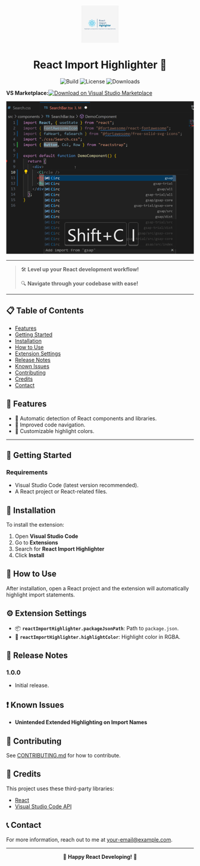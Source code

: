 <div align="center">
  <img src="https://github.com/Davidkramer1999/React-Import-Highlighter/blob/main/images/react-import-highlighter.jpg?raw=true" alt="React Import Highlighter Logo" width="100">
  <h1>React Import Highlighter 🌟</h1>

![Build](https://img.shields.io/badge/build-passing-green) ![License](https://img.shields.io/badge/license-MIT-blue) ![Downloads](https://img.shields.io/badge/downloads-1000+-orange)

<p style="display: flex; align-items: center;">
  <strong>VS Marketplace:</strong> 
  <a href="https://marketplace.visualstudio.com/items?itemName=DavidKramer.react-import-highlighter">
    <img src="https://img.shields.io/badge/Marketplace-Download-blue?style=flat-square&logo=visual-studio-code" alt="Download on Visual Studio Marketplace">
  </a>
</p>
</div>

![React Import Highlighter Demo](https://github.com/Davidkramer1999/React-Import-Highlighter/blob/main/images/test4.gif?raw=true)

---

> 🛠 **Level up your React development workflow!**
>
> 🔍 **Navigate through your codebase with ease!**

---

## 📋 Table of Contents

- [Features](#-features)
- [Getting Started](#-getting-started)
- [Installation](#-installation)
- [How to Use](#-how-to-use)
- [Extension Settings](#-extension-settings)
- [Release Notes](#-release-notes)
- [Known Issues](#-known-issues)
- [Contributing](#-contributing)
- [Credits](#-credits)
- [Contact](#-contact)

## 🌈 Features

- 🤖 Automatic detection of React components and libraries.
- 🚀 Improved code navigation.
- 🎨 Customizable highlight colors.

---

## 🚀 Getting Started

### Requirements

- Visual Studio Code (latest version recommended).
- A React project or React-related files.

## 🔨 Installation

To install the extension:

1. Open **Visual Studio Code**
2. Go to **Extensions**
3. Search for **React Import Highlighter**
4. Click **Install**

## 📘 How to Use

After installation, open a React project and the extension will automatically highlight import statements.

## ⚙️ Extension Settings

- 📦 **`reactImportHighlighter.packageJsonPath`**: Path to `package.json`.
- 🎨 **`reactImportHighlighter.highlightColor`**: Highlight color in RGBA.

## 📝 Release Notes

### 1.0.0

- Initial release.

## ❗ Known Issues

- **Unintended Extended Highlighting on Import Names**

## 🤝 Contributing

See [CONTRIBUTING.md](CONTRIBUTING.md) for how to contribute.

## 💖 Credits

This project uses these third-party libraries:

- [React](https://reactjs.org/)
- [Visual Studio Code API](https://code.visualstudio.com/api)

## 📞 Contact

For more information, reach out to me at [your-email@example.com](mailto:your-email@example.com).

---

<div align="center">

🌟 **Happy React Developing!** 🌟

</div>
